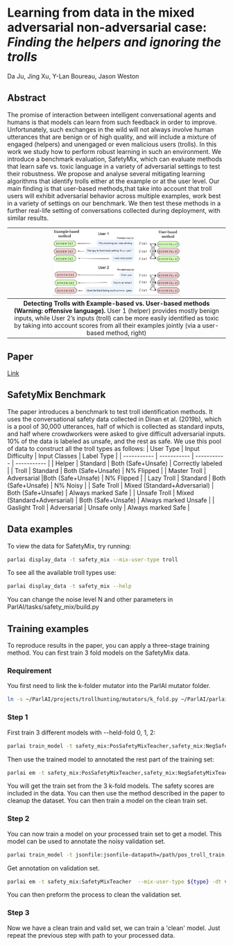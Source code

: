 # Learning from data in the mixed adversarial non-adversarial case: _Finding the helpers and ignoring the trolls_

Da Ju, Jing Xu, Y-Lan Boureau, Jason Weston



## Abstract

The promise of interaction between intelligent conversational agents and humans is that models can learn from such feedback in order to improve. Unfortunately, such exchanges in the wild will not always involve human utterances that are benign or of high quality, and will include a mixture of engaged (helpers) and unengaged or even malicious users (trolls). In this work we study how to perform robust learning in such an environment. We introduce a benchmark evaluation, SafetyMix, which can evaluate methods that learn safe vs. toxic language in a variety of adversarial settings to test their robustness. We propose and analyse several mitigating learning algorithms that identify trolls either at the example or at the user level. Our main finding is that user-based methods,that take into account that troll users will exhibit adversarial behavior across multiple examples, work best in a variety of settings on our benchmark. We then test these methods in a further real-life setting of conversations collected during deployment, with similar results.

| <img width="60%" src="trollsDiagram.png" /> |
|:--:|
| <b>Detecting Trolls with Example-based vs. User-based methods (Warning: offensive language).</b> User 1 (helper) provides mostly benign inputs, while User 2’s inputs (troll) can be more easily identified as toxic by taking into account scores from all their examples jointly (via a user-based method, right)|



## Paper

[Link](https://arxiv.org/abs/2208.03295)

## SafetyMix Benchmark

The paper introduces a benchmark to test troll identification methods.
It uses the conversational safety data collected in Dinan et al. (2019b), which is a pool of 30,000 utterances, half of which is collected as standard inputs, and half where crowdworkers were asked to give difficult adversarial inputs. 10% of the data is labeled as unsafe, and the rest as safe. We use this pool of data to construct all the troll types as follows:
| User Type      | Input Difficulty  | Input Classes  | Label Type |
| ----------- | ----------- | ----------- | ----------- |
| Helper      |  Standard   | Both (Safe+Unsafe) | Correctly labeled |
| Troll       |  Standard   | Both (Safe+Unsafe) |  N\% Flipped |
| Master Troll | Adversarial |Both (Safe+Unsafe) |  N% Flipped |
| Lazy Troll | Standard | Both (Safe+Unsafe) | N% Noisy |
| Safe Troll | Mixed (Standard+Adversarial) | Both (Safe+Unsafe) | Always marked Safe |
| Unsafe Troll | Mixed (Standard+Adversarial) | Both (Safe+Unsafe) | Always marked Unsafe |
| Gaslight Troll | Adversarial | Unsafe only | Always marked Safe |

## Data examples

To view the data for SafetyMix, try running:

```bash
parlai display_data -t safety_mix --mix-user-type troll
```

To see all the available troll types use:

```bash
parlai display_data -t safety_mix --help
```

You can change the noise level N and other parameters in ParlAI/tasks/safety_mix/build.py

## Training examples

To reproduce results in the paper, you can apply a three-stage training method. You can first train 3 fold models on the SafetyMix data.

### Requirement

You first need to link the k-folder mutator into the ParlAI mutator folder.

```bash
ln -s ~/ParlAI/projects/trollhunting/mutators/k_fold.py ~/ParlAI/parlai/mutators/k_fold.py
 ```

### Step 1

First train 3 different models with --held-fold 0, 1, 2:

```bash
parlai train_model -t safety_mix:PosSafetyMixTeacher,safety_mix:NegSafetyMixTeacher --mix-user-type troll --mutators k_fold_withhold_on_train --k-fold 3 --held-fold 1 -dt train --model transformer/classifier --init-model zoo:pretrained_transformers/bi_model_huge_reddit/model --dict-file zoo:pretrained_transformers/bi_model_huge_reddit/model.dict --dict-tokenizer bpe --dict-lower True --output-scaling 0.06 --variant xlm --n-layers 12 --n-heads 12 --learn-positional-embeddings True --ffn-size 3072 --n-positions 1024 --embedding-size 768 --activation gelu  --embeddings-scale False --n-segments 2 --dict-endtoken __start__  --classes __notok__ __ok__ --reduction-type mean --learn-embeddings True --share-word-embeddings False --load-from-pretrained-ranker True --optimizer adamax --share-encoders False -lr 5e-05 --history-size 20 --label-truncate 72 --text-truncate 360 --dropout 0.1 --attention-dropout 0.1 --gradient-clip 0.1 --validation-metric accuracy --validation-metric-mode max --validation-patience 30 --validation-every-n-secs 20 --log-every-n-secs 10 -ttim 7200 --load-from-checkpoint true --lr_scheduler reduceonplateau --lr-scheduler-patience 3 --save-after-valid true --update-freq 1 --fp16 true --betas 0.9,0.999 --warmup-updates 1000 --data-parallel true -bs 20 --model-file /tmp/model
```

Then use the trained model to annotated the rest part of the training set:

```bash
parlai em -t safety_mix:PosSafetyMixTeacher,safety_mix:NegSafetyMixTeacher  --mix-user-type ${type} -dt train:evalmode -mf /tmp/model --mutators k_fold_release_on_valid --k-fold 3 --held-fold ${held_fold} --world-logs ${output_data_path} --print-scores
```

You will get the train set from the 3 k-fold models. The safety scores are included in the data. You can then use the method described in the paper to cleanup the dataset. You can then train a model on the clean train set.

### Step 2

You can now train a model on your processed train set to get a model. This model can be used to annotate the noisy validation set.

```bash
parlai train_model -t jsonfile:jsonfile-datapath=/path/pos_troll_train.jsonl,jsonfile:jsonfile-datapath=/path/neg_troll_train.jsonl --mix-user-type master_troll --evaltask safety_mix:PosSafetyMixTeacher,safety_mix:NegSafetyMixTeacher -dt train --model transformer/classifier --init-model zoo:pretrained_transformers/bi_model_huge_reddit/model --dict-file zoo:pretrained_transformers/bi_model_huge_reddit/model.dict --dict-tokenizer bpe --dict-lower True --output-scaling 0.06 --variant xlm --n-layers 12 --n-heads 12 --learn-positional-embeddings True --ffn-size 3072 --n-positions 1024 --embedding-size 768 --activation gelu  --embeddings-scale False --n-segments 2 --dict-endtoken __start__  --classes __notok__ __ok__ --reduction-type mean --learn-embeddings True --share-word-embeddings False --load-from-pretrained-ranker True --optimizer adamax --max-train-time -1 --share-encoders False -lr 5e-05 --history-size 20 --label-truncate 72 --text-truncate 360 --dropout 0.1 --attention-dropout 0.1 --gradient-clip 0.1 --validation-metric accuracy --validation-metric-mode max --validation-patience 30 --validation-every-n-secs 20 --log-every-n-secs 10 -ttim 7200 --load-from-checkpoint true --lr_scheduler reduceonplateau --lr-scheduler-patience 3 --save-after-valid true --update-freq 1 --fp16 true --betas 0.9,0.999 --warmup-updates 1000 --data-parallel true -bs 20 --model-file /tmp/model
```

Get annotation on validation set.

```bash
parlai em -t safety_mix:SafetyMixTeacher  --mix-user-type ${type} -dt valid -mf /tmp/model --world_logs $world_log
```

You can then preform the process to clean the validation set.

### Step 3

Now we have a clean train and valid set, we can train a 'clean' model. Just repeat the previous step with path to your processed data.
